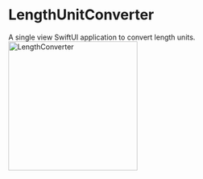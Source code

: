 # LengthUnitConverter
A single view SwiftUI application to convert length units.
<img width="256" alt="LengthConverter" src="https://user-images.githubusercontent.com/19339778/212893020-6764a83f-5a7e-40c2-8c4c-99b338e60eab.png">

